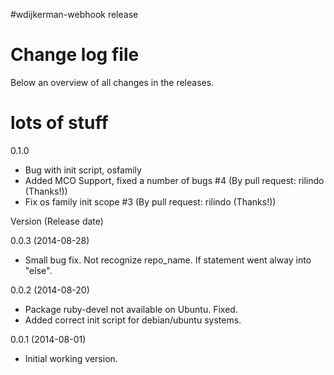 #wdijkerman-webhook release
# Change log file
Below an overview of all changes in the releases.

# lots of stuff

0.1.0 

 * Bug with init script, osfamily
 * Added MCO Support, fixed a number of bugs #4 (By pull request: rilindo (Thanks!))
 * Fix os family init scope #3 (By pull request: rilindo (Thanks!))

Version (Release date)

0.0.3   (2014-08-28)

  * Small bug fix. Not recognize repo_name. If statement went alway into "else".

0.0.2   (2014-08-20)

  * Package ruby-devel not available on Ubuntu. Fixed.
  * Added correct init script for debian/ubuntu systems.

0.0.1  (2014-08-01)

  * Initial working version.
